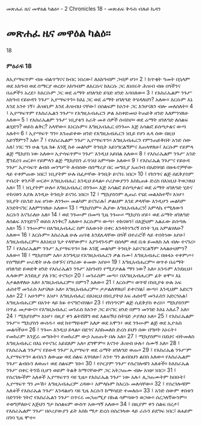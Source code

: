 ﻿
 መጽሐፈ ዜና መዋዕል ካልዕ። - 2 Chronicles 18 - መጽሐፍ ቅዱስ ብሉይ ኪዳን
# መጽሐፈ ዜና መዋዕል ካልዕ።
18
### ምዕራፍ 18
ለኢዮሣፍጥም ብዙ ብልጥግናና ክብር ነበረው፤ ለአክዓብም ጋብቻ ሆነ።
2 ፤ ከጥቂት ዓመት በኋላም ወደ አክዓብ ወደ ሰማርያ ወረደ። አክዓብም ለእርሱና ከእርሱ ጋር ለነበሩት ሕዝብ ብዙ በጎችንና በሬዎችን አረደ፥ ከእርሱም ጋር ወደ ሬማት ዘገለዓድ ይሄድ ዘንድ አባበለው።
3 ፤ የእስራኤልም ንጉሥ አክዓብ የይሁዳን ንጉሥ ኢዮሣፍጥን። ከእኔ ጋር ወደ ሬማት ዘገለዓድ ትሄዳለህን? አለው። እርሱም እኔ እንደ አንተ ነኝ፥ ሕዝቤም እንደ ሕዝብህ ናቸው፤ በሰልፍም ከአንተ ጋር እንሆናለን ብሎ መለሰለት።
4 ፤ ኢዮሣፍጥም የእስራኤልን ንጉሥ። የእግዚአብሔርን ቃል አስቀድመህ ትጠይቅ ዘንድ እለምንሃለሁ አለው።
5 ፤ የእስራኤልም ንጉሥ ነቢያቱን አራት መቶ ሰዎች ሰብስቦ። ወደ ሬማት ዘገለዓድ ለሰልፍ ልሂድን? ወይስ ልቅር? አላቸው። እነርሱም። እግዚአብሔር በንጉሡ እጅ አሳልፎ ይሰጣታልና ውጣ አሉት።
6 ፤ ኢዮሣፍጥ ግን። እንጠይቀው ዘንድ የእግዚአብሔርን ነቢይ የሆነ ሌላ ሰው በዚህ አይገኝምን? አለ።
7 ፤ የእስራኤልም ንጉሥ ኢዮሣፍጥን። እግዚአብሔርን የምንጠይቅበት አንድ ሰው አለ፤ ነገር ግን ሁል ጊዜ ክፉ እንጂ ከቶ መልካም ትንቢት አይነግርልኝምና እጠላዋለሁ፤ እርሱም የይምላ ልጅ ሚክያስ ነው አለው። ኢዮሳፍጥም። ንጉሥ እንዲህ አይበል አለው።
8 ፤ የእስራኤልም ንጉሥ አንድ ጃንደረባ ጠርቶ። የይምላን ልጅ ሚክያስን ፈጥነህ አምጣው አለው።
9 ፤ የእስራኤል ንጉሥና የይሁዳ ንጉሥ ኢዮሳፍጥ ልብሰ መንግሥት ለብሰው በሰማሪያ በር መግቢያ አጠገብ በአደባባይ በዙፋኖቻቸው ላይ ተቀምጠው ነበር፤ ነቢያትም ሁሉ በፊታቸው ትንቢት ይናገሩ ነበር።
10 ፤ የክንዓና ልጅ ሰዴቅያስም የብረት ቀንዶች ሠርቶ። እግዚአብሔር እንዲህ ይላል። ሶሪያውያንን እስኪጠፉ ድረስ በእነዚህ ትወጋለህ አለ።
11 ፤ ነቢያትም ሁሉ። እግዚአብሔር በንጉሡ እጅ አሳልፎ ይሰጣታልና ወደ ሬማት ዘገለዓድ ሂድና ተከናወን እያሉ እንዲሁ ትንቢት ይናገሩ ነበር።
12 ፤ ሚክያስንም ሊጠራ የሄደ መልእክተኛ። እነሆ፥ ነቢያት በአንድ አፍ ሆነው ለንጉሡ መልካም ይናገራሉ፤ ቃልህም እንደ ቃላቸው እንዲሆን መልካም እንድትናገር እለምንሃለሁ አለው።
13 ፤ ሚክያስም። ሕያው እግዚአብሔርን! አምላኬ የሚለውን እርሱን እናገራለሁ አለ።
14 ፤ ወደ ንጉሡም በመጣ ጊዜ ንጉሡ። ሚክያስ ሆይ፥ ወደ ሬማት ዘገለዓድ ለሰልፍ እንሂድን? ወይስ እንቅር? አለው። እርሱም። ውጣ፥ ተከናወን፤ በእጅህም አልፈው ይሰጣሉ አለ።
15 ፤ ንጉሡም። በእግዚአብሔር ስም ከእውነት በቀር እንዳትነግረኝ ስንት ጊዜ አምልሃለሁ? አለው።
16 ፤ እርሱም። እስራኤል ሁሉ ጠባቂ እንደሌላቸው በጎች በተራሮች ላይ ተበትነው አየሁ፤ እግዚአብሔርም። ለእነዚህ ጌታ የላቸውም፥ እያንዳንዱም በሰላም ወደ ቤቱ ይመለስ አለ ብሎ ተናገረ።
17 ፤ የእስራኤልም ንጉሥ ኢዮሣፍጥን። ክፉ እንጂ መልካም ትንቢት አይናገርልኝም አላልሁህምን? አለው።
18 ፤ ሚክያስም አለ። እንግዲህ የእግዚአብሔርን ቃል ስሙ፤ እግዚአብሔር በዙፋኑ ተቀምጦ፥ የሰማይም ሠራዊት ሁሉ በቀኙና በግራው ቆመው አየሁ።
19 ፤ እግዚአብሔርም። ወጥቶ በሬማት ዘገለዓድ ይወድቅ ዘንድ የእስራኤልን ንጉሥ አክዓብን የሚያታልል ማን ነው? አለ። አንዱም እንደዚህ፥ ሌላውም እንደዚያ ያለ ነገር ተናገረ።
20 ፤ መንፈስም መጣ፥ በእግዚአብሔርም ፊት ቆሞ። እኔ አታልለዋለሁ አለ። እግዚአብሔርም። በምን? አለው።
21 ፤ እርሱም። ወጥቼ በነቢያቱ ሁሉ አፍ ሐሰተኛ መንፈስ እሆናለሁ አለ። እግዚአብሔርም። ታታልለዋለህ፤ ይቀናሃል፤ ውጣ፥ እንዲህም አድርግ አለ።
22 ፤ አሁንም፥ እነሆ፥ እግዚአብሔር በእነዚህ በነቢያትህ አፍ ሐሰተኛ መንፈስን አድርጎአል፤ እግዚአብሔርም በአንተ ላይ ክፉ ተናግሮብሃል።
23 ፤ የክንዓናም ልጅ ሴዴቅያስ ቀረበ፥ ሚክያስንም በጥፊ መታውና። የእግዚአብሔር መንፈስ ከአንተ ጋር ይናገር ዘንድ በምን መንገድ ከእኔ አለፈ? አለ።
24 ፤ ሚክያስም። እነሆ፥ በዚያ ቀን ልትሸሸግ ወደ እልፍኝህ ስትሄድ ታያለህ አለ።
25 ፤ የእስራኤልም ንጉሥ። ሚክያስን ውሰዱ፥ ወደ ከተማይቱም አለቃ ወደ አሞን፥ ወደ ንጉሡም ልጅ ወደ ኢዮአስ መልሳችሁ።
26 ፤ ንጉሡ እንዲህ ይላል። በደኅና እስክመለስ ድረስ ይህን ሰው በግዞት አኑሩት፥ የመከራም እንጀራ መግቡት፥ የመከራም ውኃ አጠጡት በሉ አለ።
27 ፤ ሚክያስም። በደህና ብትመለስ እግዚአብሔር በእኔ የተናገረ አይደለም አለ። ደግሞም። እናንተ ሕዝብ ሁሉ፥ ስሙኝ አለ።
28 ፤ የእስራኤል ንጉሥና የይሁዳ ንጉሥ ኢዮሣፍጥ ወደ ሬማት ዘገለዓድ ወጡ።
29 ፤ የእስራኤል ንጉሥም ኢዮሣፍጥን። ልብሴን ለውጬ ወደ ሰልፍ እገባለሁ፤ አንተ ግን ልብስህን ልበስ አለው። የእስራኤልም ንጉሥ ልብሱን ለወጠ፥ ወደ ሰልፍም ገቡ።
30 ፤ የሶርያም ንጉሥ የሰረገሎቹን አለቆች። ከእስራኤል ንጉሥ በቀር ትንሽ ቢሆን ወይም ትልቅ ከማናቸውም ጋር አትጋጠሙ ብሎ አዝዞ ነበር።
31 ፤ የሰረገሎችም አለቆች ኢዮሣፍጥን ባዩ ጊዜ። የእስራኤል ንጉሥ ነው አሉ፥ ሊጋጠሙትም ከበቡት፤ ኢዮሣፍጥ ግን ጮኸ፥ እግዚአብሔርም ረዳው፥ አምላኩም ከእርሱ መለሳቸው።
32 ፤ የሰረገሎቹም አለቆች የእስራኤል ንጉሥ እንዳልሆነ ባዩ ጊዜ እርሱን ከማሳደድ ተመለሱ።
33 ፤ አንድ ሰውም ቀስቱን በድንገት ገትሮ የእስራኤልን ንጉሥ በጥሩሩ መጋጠሚያ በኩል ሳምባውን ወጋው። ሰረጋለኛውንም። ተወግቻለሁና እጅህን ግታ ከሰልፍም ውስጥ አውጣኝ አለው።
34 ፤ በዚያም ቀን ሰልፍ በረታ፤ የእስራኤልም ንጉሥ በሶሪያውያን ፊት እስከ ማታ ድረስ በሰረገላው ላይ ራሱን ይደግፍ ነበር፤ ፀሐይም በገባ ጊዜ ሞተ። 
